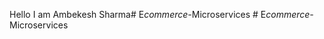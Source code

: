 Hello I am Ambekesh Sharma#   E _ c o m m e r c e - _ M i c r o s e r v i c e s  
 #   E _ c o m m e r c e - _ M i c r o s e r v i c e s  
 